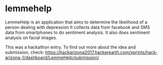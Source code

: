 # lemmehelp

LemmeHelp is an application that aims to determine the likelihood of a person dealing with depression
It collects data from facebook and SMS data from smartphones to do sentiment analysis. 
It also does sentiment analysis on facial images.

This was a hackathon entry. To find out more about the idea and submission, check:
https://hackarizona2017.hackerearth.com/sprints/hack-arizona-1/dashboard/LemmeHelp/submission/
